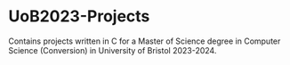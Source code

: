 # UoB2023-Projects
Contains projects written in C for a Master of Science degree in Computer Science (Conversion) in University of Bristol 2023-2024.
